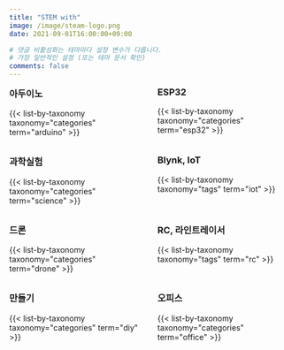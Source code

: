 ```yaml
---
title: "STEM with" 
image: /image/steam-logo.png
date: 2021-09-01T16:00:00+09:00

# 댓글 비활성화는 테마마다 설정 변수가 다릅니다.
# 가장 일반적인 설정 (또는 테마 문서 확인)
comments: false
---
```

<style>
.grid-two {
  display: grid;
  grid-template-columns: 1fr 1fr;
  gap: 2rem;
}
.grid-two h3 {
  margin-top: 0;
}

/* ✅ 화면이 768px 이하일 때는 1열로 전환 */
@media (max-width: 768px) {
  .grid-two {
    grid-template-columns: 1fr;
  }
}
</style>

<div class="grid-two">

<div>
<h3>아두이노</h3>
{{< list-by-taxonomy taxonomy="categories" term="arduino" >}}
</div>

<div>
<h3>ESP32</h3>
{{< list-by-taxonomy taxonomy="categories" term="esp32" >}}
</div>

<div>
<h3>과학실험</h3>
{{< list-by-taxonomy taxonomy="categories" term="science" >}}
</div>

<div>
<h3>Blynk, IoT</h3>
{{< list-by-taxonomy taxonomy="tags" term="iot" >}}
</div>

<div>
<h3>드론</h3>
{{< list-by-taxonomy taxonomy="categories" term="drone" >}}
</div>

<div>
<h3>RC, 라인트레이서</h3>
{{< list-by-taxonomy taxonomy="tags" term="rc" >}}
</div>

<div>
<h3>만들기</h3>
{{< list-by-taxonomy taxonomy="categories" term="diy" >}}
</div>

<div>
<h3>오피스</h3>
{{< list-by-taxonomy taxonomy="categories" term="office" >}}
</div>

</div>

